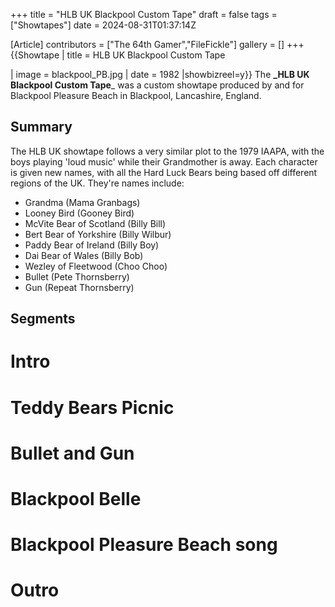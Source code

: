 +++
title = "HLB UK Blackpool Custom Tape"
draft = false
tags = ["Showtapes"]
date = 2024-08-31T01:37:14Z

[Article]
contributors = ["The 64th Gamer","FileFickle"]
gallery = []
+++
{{Showtape | title = HLB UK Blackpool Custom Tape

| image = blackpool_PB.jpg
| date = 1982
|showbizreel=y}}
The **_HLB UK Blackpool Custom Tape**_ was a custom showtape produced by and for Blackpool Pleasure Beach in Blackpool, Lancashire, England. 

## Summary ##
The HLB UK showtape follows a very similar plot to the 1979 IAAPA, with the boys playing 'loud music' while their Grandmother is away. Each character is given new names, with all the Hard Luck Bears being based off different regions of the UK. They're names include:

* Grandma (Mama Granbags)
* Looney Bird (Gooney Bird)
* McVite Bear of Scotland (Billy Bill)
* Bert Bear of Yorkshire (Billy Wilbur)
* Paddy Bear of Ireland (Billy Boy)
* Dai Bear of Wales (Billy Bob)
* Wezley of Fleetwood (Choo Choo)
* Bullet (Pete Thornsberry)
* Gun (Repeat Thornsberry)

## Segments ##

# Intro
# Teddy Bears Picnic
# Bullet and Gun
# Blackpool Belle
# Blackpool Pleasure Beach song
# Outro